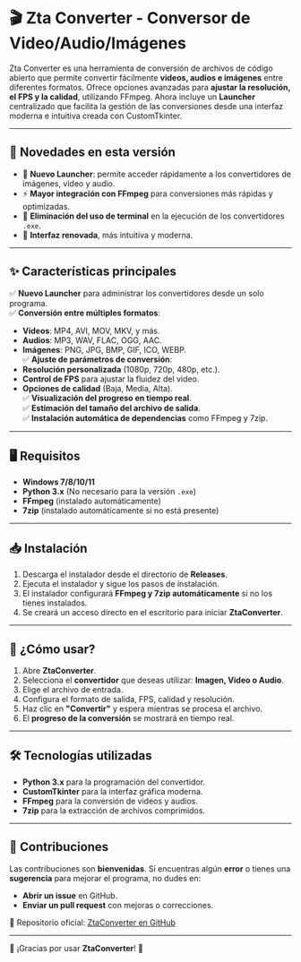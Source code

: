# 🎬 Zta Converter - Conversor de Video/Audio/Imágenes  

Zta Converter es una herramienta de conversión de archivos de código abierto que permite convertir fácilmente **videos, audios e imágenes** entre diferentes formatos. Ofrece opciones avanzadas para **ajustar la resolución, el FPS y la calidad**, utilizando FFmpeg. Ahora incluye un **Launcher** centralizado que facilita la gestión de las conversiones desde una interfaz moderna e intuitiva creada con CustomTkinter.  

---

## 🚀 Novedades en esta versión
- 📌 **Nuevo Launcher**: permite acceder rápidamente a los convertidores de imágenes, video y audio.  
- ⚡ **Mayor integración con FFmpeg** para conversiones más rápidas y optimizadas.  
- 🔧 **Eliminación del uso de terminal** en la ejecución de los convertidores `.exe`.  
- 🎨 **Interfaz renovada**, más intuitiva y moderna.  

---

## ✨ Características principales
✅ **Nuevo Launcher** para administrar los convertidores desde un solo programa.  
✅ **Conversión entre múltiples formatos**:  
   - **Videos**: MP4, AVI, MOV, MKV, y más.  
   - **Audios**: MP3, WAV, FLAC, OGG, AAC.  
   - **Imágenes**: PNG, JPG, BMP, GIF, ICO, WEBP.  
✅ **Ajuste de parámetros de conversión**:  
   - **Resolución personalizada** (1080p, 720p, 480p, etc.).  
   - **Control de FPS** para ajustar la fluidez del video.  
   - **Opciones de calidad** (Baja, Media, Alta).  
✅ **Visualización del progreso en tiempo real**.  
✅ **Estimación del tamaño del archivo de salida**.  
✅ **Instalación automática de dependencias** como FFmpeg y 7zip.  

---

## 🖥️ Requisitos
- **Windows 7/8/10/11**  
- **Python 3.x** (No necesario para la versión `.exe`)  
- **FFmpeg** (instalado automáticamente)  
- **7zip** (instalado automáticamente si no está presente)  

---

## 📥 Instalación
1. Descarga el instalador desde el directorio de **Releases**.  
2. Ejecuta el instalador y sigue los pasos de instalación.  
3. El instalador configurará **FFmpeg y 7zip automáticamente** si no los tienes instalados.  
4. Se creará un acceso directo en el escritorio para iniciar **ZtaConverter**.  

---

## 🎯 ¿Cómo usar?
1. Abre **ZtaConverter**.  
2. Selecciona el **convertidor** que deseas utilizar: **Imagen, Video o Audio**.  
3. Elige el archivo de entrada.  
4. Configura el formato de salida, FPS, calidad y resolución.  
5. Haz clic en **"Convertir"** y espera mientras se procesa el archivo.  
6. El **progreso de la conversión** se mostrará en tiempo real.  

---

## 🛠️ Tecnologías utilizadas
- **Python 3.x** para la programación del convertidor.  
- **CustomTkinter** para la interfaz gráfica moderna.  
- **FFmpeg** para la conversión de videos y audios.  
- **7zip** para la extracción de archivos comprimidos.  

---

## 🤝 Contribuciones
Las contribuciones son **bienvenidas**. Si encuentras algún **error** o tienes una **sugerencia** para mejorar el programa, no dudes en:  
- **Abrir un issue** en GitHub.  
- **Enviar un pull request** con mejoras o correcciones.  

📌 Repositorio oficial: [ZtaConverter en GitHub](https://github.com/ZtaDevs/ZtaConverter)  

---

🎉 ¡Gracias por usar **ZtaConverter**! 🚀

